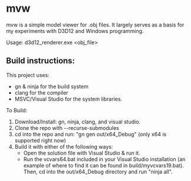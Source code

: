 # mvw

mvw is a simple model viewer for .obj files. It largely serves as a basis for my experiments with D3D12 and Windows programming.

Usage: d3d12_renderer.exe &lt;obj_file&gt;

## Build instructions:

This project uses:
  - gn & ninja for the build system
  - clang for the compiler
  - MSVC/Visual Studio for the system libraries.

To Build:
1. Download/Install: gn, ninja, clang, and visual studio.
2. Clone the repo with --recurse-submodules
3. cd into the repo and run: "gn gen out/x64_Debug" (only x64 is supported right now)
4. Build it with either of the following ways:
    - Open the solution file with Visual Studio & run it.
    - Run the vcvars64.bat included in your Visual Studio installation (an example of where to find it can be found in build/myvcvars19.bat). Then, cd into the out/x64_Debug directory and run "ninja all".
